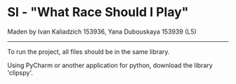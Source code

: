 # SI - "What Race Should I Play"

Maden by Ivan Kaliadzich 153936, Yana Dubouskaya 153939 (L5)

-------------------------

To run the project, all files should be in the same library. 

Using PyCharm or another application for python, download the library 'clipspy'.

